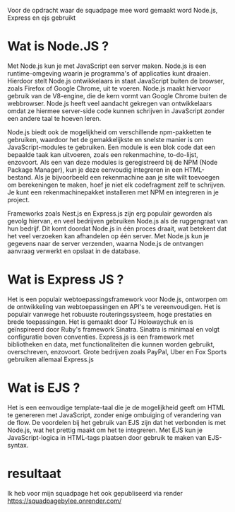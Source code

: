 Voor de opdracht waar de squadpage mee word gemaakt word Node.js, Express en ejs gebruikt

# Wat is Node.JS ?

Met Node.js kun je met JavaScript een server maken. Node.js is een runtime-omgeving waarin je programma's of applicaties kunt draaien. Hierdoor stelt Node.js ontwikkelaars in staat JavaScript buiten de browser, zoals Firefox of Google Chrome, uit te voeren. Node.js maakt hiervoor gebruik van de V8-engine, die de kern vormt van Google Chrome buiten de webbrowser. Node.js heeft veel aandacht gekregen van ontwikkelaars omdat ze hiermee server-side code kunnen schrijven in JavaScript zonder een andere taal te hoeven leren.

Node.js biedt ook de mogelijkheid om verschillende npm-pakketten te gebruiken, waardoor het de gemakkelijkste en snelste manier is om JavaScript-modules te gebruiken. Een module is een blok code dat een bepaalde taak kan uitvoeren, zoals een rekenmachine, to-do-lijst, enzovoort. Als een van deze modules is geregistreerd bij de NPM (Node Package Manager), kun je deze eenvoudig integreren in een HTML-bestand. Als je bijvoorbeeld een rekenmachine aan je site wilt toevoegen om berekeningen te maken, hoef je niet elk codefragment zelf te schrijven. Je kunt een rekenmachinepakket installeren met NPM en integreren in je project.

Frameworks zoals Nest.js en Express.js zijn erg populair geworden als gevolg hiervan, en veel bedrijven gebruiken Node.js als de ruggengraat van hun bedrijf. Dit komt doordat Node.js in één proces draait, wat betekent dat het veel verzoeken kan afhandelen op één server. Met Node.js kun je gegevens naar de server verzenden, waarna Node.js de ontvangen aanvraag verwerkt en opslaat in de database.

# Wat is Express JS ?

Het is een populair webtoepassingsframework voor Node.js, ontworpen om de ontwikkeling van webtoepassingen en API's te vereenvoudigen. Het is populair vanwege het robuuste routeringssysteem, hoge prestaties en brede toepassingen. Het is gemaakt door TJ Holowaychuk en is geïnspireerd door Ruby's framework Sinatra. Sinatra is minimaal en volgt configuratie boven conventies. Express.js is een framework met bibliotheken en data, met functionaliteiten die kunnen worden gebruikt, overschreven, enzovoort. Grote bedrijven zoals PayPal, Uber en Fox Sports gebruiken allemaal Express.js

# Wat is EJS ?

Het is een eenvoudige template-taal die je de mogelijkheid geeft om HTML te genereren met JavaScript, zonder enige ombuiging of verandering van de flow. De voordelen bij het gebruik van EJS zijn dat het verbonden is met Node.js, wat het prettig maakt om het te integreren. Met EJS kun je JavaScript-logica in HTML-tags plaatsen door gebruik te maken van EJS-syntax.

# resultaat

Ik heb voor mijn squadpage het ook gepubliseerd via render https://squadpagebylee.onrender.com/ 
